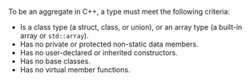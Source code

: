 To be an aggregate in C++, a type must meet the following criteria:

-   Is a class type (a struct, class, or union), or an array type (a built-in array or `std::array`).
-   Has no private or protected non-static data members.
-   Has no user-declared or inherited constructors.
-   Has no base classes.
-   Has no virtual member functions.